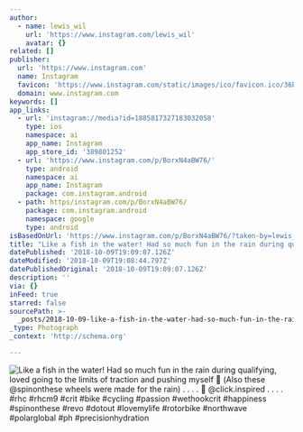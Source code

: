 ```yaml
---
author:
  - name: lewis_wil
    url: 'https://www.instagram.com/lewis_wil'
    avatar: {}
related: []
publisher:
  url: 'https://www.instagram.com'
  name: Instagram
  favicon: 'https://www.instagram.com/static/images/ico/favicon.ico/36b3ee2d91ed.ico'
  domain: www.instagram.com
keywords: []
app_links:
  - url: 'instagram://media?id=1885817327183032058'
    type: ios
    namespace: ai
    app_name: Instagram
    app_store_id: '389801252'
  - url: 'https://www.instagram.com/p/BorxN4aBW76/'
    type: android
    namespace: ai
    app_name: Instagram
    package: com.instagram.android
  - path: https/instagram.com/p/BorxN4aBW76/
    package: com.instagram.android
    namespace: google
    type: android
isBasedOnUrl: 'https://www.instagram.com/p/BorxN4aBW76/?taken-by=lewis_wil'
title: "Like a fish in the water! Had so much fun in the rain during qualifying, loved going to the limits of traction and pushing myself \uD83D\uDE0D (Also these @spinonthese wheels were made for the rain) . . . . \uD83D\uDCF8 @click.inspired . . . . #rhc #rhcm9 #crit #bike #cycling #passion #wethookcrit #happiness #spinonthese #revo #dotout #lovemylife #rotorbike #northwave #polarglobal #ph #precisionhydration"
datePublished: '2018-10-09T19:09:07.126Z'
dateModified: '2018-10-09T19:08:44.797Z'
datePublishedOriginal: '2018-10-09T19:09:07.126Z'
description: ''
via: {}
inFeed: true
starred: false
sourcePath: >-
  _posts/2018-10-09-like-a-fish-in-the-water-had-so-much-fun-in-the-rain-during.md
_type: Photograph
_context: 'http://schema.org'

---
```

![Like a fish in the water! Had so much fun in the rain during qualifying, loved going to the limits of traction and pushing myself  (Also these @spinonthese wheels were made for the rain) . . . .  @click.inspired . . . . #rhc #rhcm9 #crit #bike #cycling #passion #wethookcrit #happiness #spinonthese #revo #dotout #lovemylife #rotorbike #northwave #polarglobal #ph #precisionhydration](https://scontent-iad3-1.cdninstagram.com/vp/0edd775c1b0f888414d7e25f4e1d37f5/5C59AA3D/t51.2885-15/e35/42811287_208528886731297_146044805413216040_n.jpg)